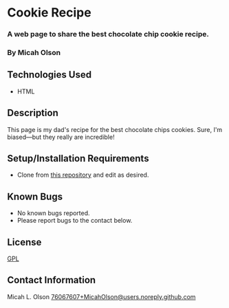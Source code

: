# Cookie Recipe

### A web page to share the best chocolate chip cookie recipe.

### By Micah Olson

## Technologies Used
* HTML

## Description
This page is my dad's recipe for the best chocolate chips cookies. Sure, I'm biased—but they really are incredible!

## Setup/Installation Requirements
* Clone from [this repository](https://github.com/MicahOlson/cookie-recipe) and edit as desired.

## Known Bugs
* No known bugs reported.
* Please report bugs to the contact below.

## License
[GPL](https://choosealicense.com/licenses/gpl-3.0/)

## Contact Information
Micah L. Olson 76067607+MicahOlson@users.noreply.github.com